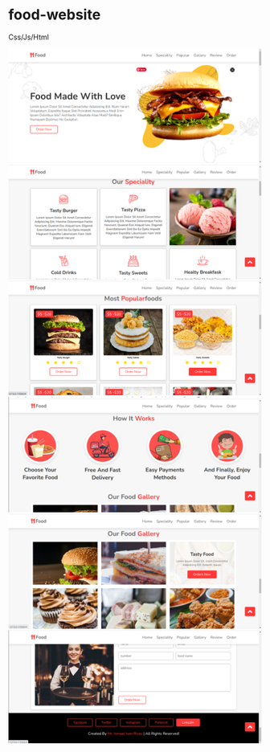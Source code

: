 # food-website
Css/Js/Html

<img src="./images/Screenshot_20221031_195941.png">
<img src="./images/Screenshot_20221031_200258.png">
<img src="./images/foto3.png">
<img src="./images/foto4.png">
<img src="./images/foto5.png">
<img src="./images/foto6.png">


